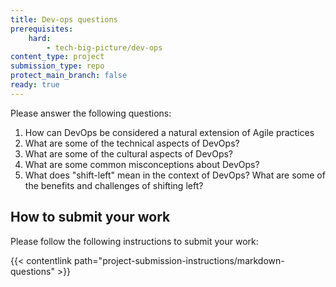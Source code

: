 ```yaml
---
title: Dev-ops questions
prerequisites:
    hard:
        - tech-big-picture/dev-ops
content_type: project
submission_type: repo
protect_main_branch: false
ready: true
---
```


Please answer the following questions:

1. How can DevOps be considered a natural extension of Agile practices
2. What are some of the technical aspects of DevOps?
3. What are some of the cultural aspects of DevOps?
4. What are some common misconceptions about DevOps?
5. What does "shift-left" mean in the context of DevOps? What are some of the benefits and challenges of shifting left?

## How to submit your work

Please follow the following instructions to submit your work:

{{< contentlink path="project-submission-instructions/markdown-questions" >}}  
